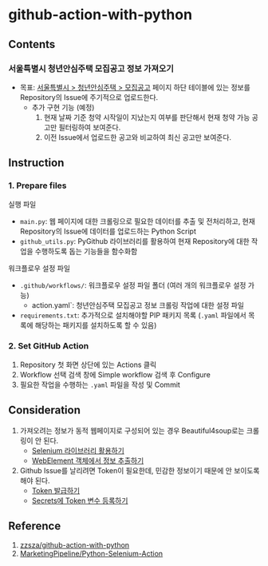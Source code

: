 # github-action-with-python

## Contents

### 서울특별시 청년안심주택 모집공고 정보 가져오기

- 목표: [서울특별시 > 청년안심주택 > 모집공고](https://soco.seoul.go.kr/youth/bbs/BMSR00015/list.do?menuNo=400008) 페이지 하단 테이블에 있는 정보를 Repository의 Issue에 주기적으로 업로드한다.
    - 추가 구현 기능 (예정)
        1. 현재 날짜 기준 청약 시작일이 지났는지 여부를 판단해서 현재 청약 가능 공고만 필터링하여 보여준다.
        2. 이전 Issue에서 업로드한 공고와 비교하여 최신 공고만 보여준다.
     
## Instruction

### 1. Prepare files
실행 파일
- `main.py`: 웹 페이지에 대한 크롤링으로 필요한 데이터를 추출 및 전처리하고, 현재 Repository의 Issue에 데이터를 업로드하는 Python Script
- `github_utils.py`: PyGithub 라이브러리를 활용하여 현재 Repository에 대한 작업을 수행하도록 돕는 기능들을 함수화함

워크플로우 설정 파일
- `.github/workflows/`: 워크플로우 설정 파일 폴더 (여러 개의 워크플로우 설정 가능)
    - action.yaml`: 청년안심주택 모집공고 정보 크롤링 작업에 대한 설정 파일
- `requirements.txt`: 추가적으로 설치해야할 PIP 패키지 목록 (`.yaml` 파일에서 목록에 해당하는 패키지를 설치하도록 할 수 있음) 

### 2. Set GitHub Action
1. Repository 첫 화면 상단에 있는 Actions 클릭
2. Workflow 선택 검색 창에 Simple workflow 검색 후 Configure
3. 필요한 작업을 수행하는 `.yaml` 파일을 작성 및 Commit

## Consideration
1. 가져오려는 정보가 동적 웹페이지로 구성되어 있는 경우 Beautiful4soup로는 크롤링이 안 된다.
    - [Selenium 라이브러리 활용하기](https://selenium-python.readthedocs.io/getting-started.html)
    - [WebElement 객체에서 정보 추출하기](https://selenium-python.readthedocs.io/api.html?highlight=webelement#module-selenium.webdriver.remote.webelement)
2. Github Issue를 날리려면 Token이 필요한데, 민감한 정보이기 때문에 안 보이도록 해야 된다.
    - [Token 발급하기](https://docs.github.com/en/authentication/keeping-your-account-and-data-secure/managing-your-personal-access-tokens#creating-a-personal-access-token-classic)
    - [Secrets에 Token 변수 등록하기](https://docs.github.com/en/actions/security-guides/using-secrets-in-github-actions#creating-secrets-for-a-repository)


## Reference

1. [zzsza/github-action-with-python](https://github.com/zzsza/github-action-with-python)
2. [MarketingPipeline/Python-Selenium-Action](https://github.com/MarketingPipeline/Python-Selenium-Action)
